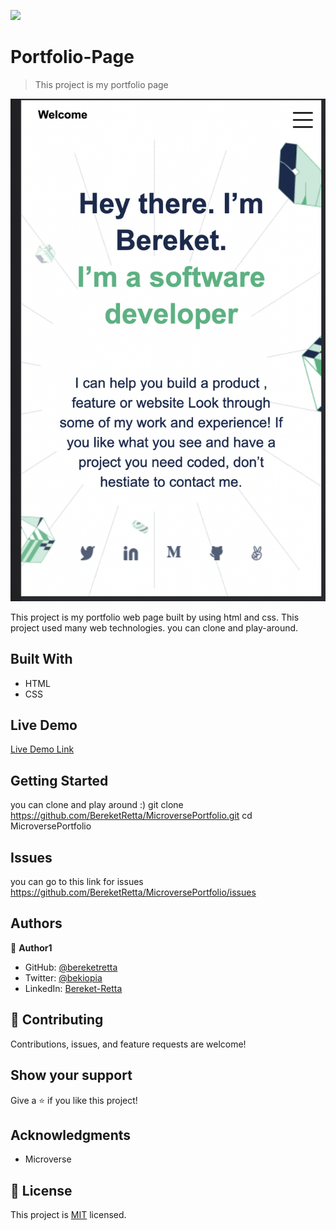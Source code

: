 ![](https://img.shields.io/badge/Microverse-blueviolet)

# Portfolio-Page

> This project is my portfolio page 

![screenshot](./images/screenshot101.png)

This project is my portfolio web page built by using html and css. This project used many web technologies. you can clone and play-around.


## Built With

- HTML
- CSS

## Live Demo

[Live Demo Link](https://bereketretta.github.io/MicroversePortfolio/)


## Getting Started


you can clone and play around :) 
git clone https://github.com/BereketRetta/MicroversePortfolio.git
cd MicroversePortfolio

## Issues

you can go to this link for issues https://github.com/BereketRetta/MicroversePortfolio/issues


## Authors

👤 **Author1**

- GitHub: [@bereketretta](https://github.com/BereketRetta)
- Twitter: [@bekiopia](https://twitter.com/bekiopia)
- LinkedIn: [Bereket-Retta](https://linkedin.com/in/bereket-retta)

## 🤝 Contributing

Contributions, issues, and feature requests are welcome!

<!-- Feel free to check the [issues page](../../issues/). -->

## Show your support

Give a ⭐️ if you like this project!

## Acknowledgments

- Microverse

## 📝 License

This project is [MIT](./MIT.md) licensed.
